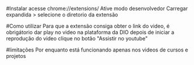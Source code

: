 #Instalar
acesse chrome://extensions/
Ative modo desenvolvedor
Carregar expandida > selecione o diretorio da extensão

#Como utilizar
Para que a extensão consiga obter o link do video, é obrigátorio dar play no video na plataforma da DIO
depois de iniciar a reprodução do video clique no botão "Assistir no youtube"

#limitações
Por enquanto está funcionando apenas nos videos de cursos e projetos 